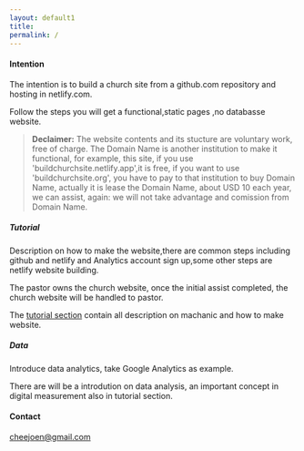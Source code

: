 ```yaml
---
layout: default1
title:
permalink: /
---
```


#### Intention

The intention is to build a church site from a github.com repository and hosting in netlify.com. 

Follow the steps you will get a functional,static pages ,no databasse website.

> **Declaimer:** The website contents and its stucture are voluntary work, free of charge. The Domain Name is another institution to make it functional, for example, this site, if you use 'buildchurchsite.netlify.app',it is free, if you want to use 'buildchurchsite.org', you have to pay to that institution to buy Domain Name, actually it is lease the Domain Name, about USD 10 each year, we can assist, again: we will not take advantage and comission from Domain Name.

<span style="background: red" markdown=1>

##### Tutorial

Description on how to make the website,there are common steps including github and netlify and Analytics account sign up,some other steps are netlify website building.

The pastor owns the church website, once the initial assist completed, the church website will be handled to pastor. 

The [tutorial section](/tutorial) contain all description on machanic and how to make website.

</span>

##### Data

Introduce data analytics, take Google Analytics as example.

There are will be a introdution on data analysis, an important concept in digital  measurement also in tutorial section. 

#### Contact

cheejoen@gmail.com
